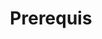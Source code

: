 ---
title: Prerequis
sidebar_position: 10
description: Prerequis necessaire a l'isntallation de l'environnement de travail
---
